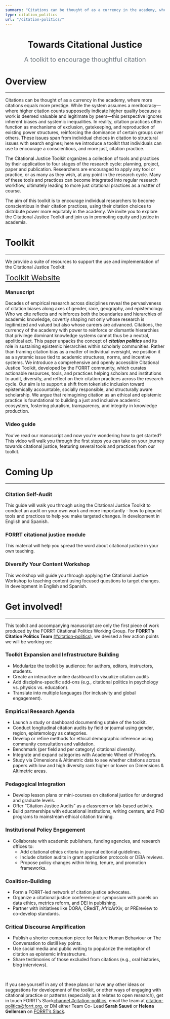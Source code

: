 ```yaml
---
summary: "Citations can be thought of as a currency in the academy, where more citations equals more prestige. While the system assumes a meritocracy—where higher citation counts supposedly indicate higher quality because a work is deemed valuable and legitimate by peers—this perspective ignores inherent biases and systemic inequalities."
type: citation_politics
url: "/citation-politics/"
---
```


<div style="text-align: center; margin: 1rem 0;">
  <h1>Towards Citational Justice</h1>
  <p style="font-size: 1.25rem; color: #6c757d; margin-top: 0.5rem;">
    A toolkit to encourage thoughtful citation
  </p>
</div>

# Overview

---

Citations can be thought of as a currency in the academy, where more citations equals more prestige. While the system assumes a meritocracy—where higher citation counts supposedly indicate higher quality because a work is deemed valuable and legitimate by peers—this perspective ignores inherent biases and systemic inequalities. In reality, citation practices often function as mechanisms of exclusion, gatekeeping, and reproduction of existing power structures, reinforcing the dominance of certain groups over others. These issues span from individual choices in citation to structural issues with search engines; here we introduce a toolkit that individuals can use to encourage a conscientious, and more just, citation practice.

The Citational Justice Toolkit organizes a collection of tools and practices by their application to four stages of the research cycle: planning, project, paper and publication. Researchers are encouraged to apply any tool or practice, or as many as they wish, at any point in the research cycle. Many of these tools and practices can become integrated into regular research workflow, ultimately leading to more just citational practices as a matter of course.

The aim of this toolkit is to encourage individual researchers to become conscientious in their citation practices, using their citation choices to distribute power more equitably in the academy. We invite you to explore the Citational Justice Toolkit and join us in promoting equity and justice in academia.

# Toolkit

---

We provide a suite of resources to support the use and implementation of the Citational Justice Toolkit:

<a href="/citation-politics/toolkit/" class="btn btn-primary btn-lg btn-block" style="line-height:1;border-radius:6px; font-size:1.5rem;">
  Toolkit Website
</a>

### Manuscript

Decades of empirical research across disciplines reveal the pervasiveness of citation biases along axes of gender, race, geography, and epistemology. Who we cite reflects and reinforces both the boundaries and hierarchies of academic knowledge, covertly shaping not only whose research is legitimized and valued but also whose careers are advanced. Citations, the currency of the academy with power to reinforce or dismantle hierarchies that privilege dominant knowledge systems cannot thus be a neutral, apolitical act. This paper unpacks the concept of ***citation politics*** and its role in sustaining epistemic hierarchies within scholarly communities. Rather than framing citation bias as a matter of individual oversight, we position it as a systemic issue tied to academic structures, norms, and incentive systems. We introduce a comprehensive and openly accessible Citational Justice Toolkit, developed by the FORRT community, which curates actionable resources, tools, and practices helping scholars and institutions to audit, diversify, and reflect on their citation practices across the research cycle. Our aim is to support a shift from tokenistic inclusion toward epistemically accountable, socially responsible, and structurally aware scholarship. We argue that reimagining citation as an ethical and epistemic practice is foundational to building a just and inclusive academic ecosystem, fostering pluralism, transparency, and integrity in knowledge production.


### Video guide
You’ve read our manuscript and now you’re wondering how to get started? This video will walk you through the first steps you can take on your journey towards citational justice, featuring several tools and practices from our toolkit.

# Coming Up

---

### Citation Self-Audit
This guide will walk you through using the Citational Justice Toolkit to conduct an audit on your own work and more importantly - how to pinpoint tools and practices to help you make targeted changes. In development in English and Spanish.

### FORRT citational justice module
This material will help you spread the word about citational justice in your own teaching.

### Diversify Your Content Workshop
This workshop will guide you through applying the Citational Justice Workshop to teaching content using focused questions to target changes. In development in English and Spanish.

# Get involved!

--- 

This toolkit and accompanying manuscript are only the first piece of work produced by the FORRT Citational Politics Working Group.
For **FORRT’s Citation Politics Team** [(#citation-politics)](https://forrt.slack.com/archives/C074E9LDES2), we devised a few action points we will be working on:

### Toolkit Expansion and Infrastructure Building
- Modularize the toolkit by audience: for authors, editors, instructors, students.
- Create an interactive online dashboard to visualize citation audits
- Add discipline-specific add-ons (e.g., citational politics in psychology vs. physics vs. education).
- Translate into multiple languages (for inclusivity and global engagement).

### Empirical Research Agenda
- Launch a study or dashboard documenting uptake of the toolkit.
- Conduct longitudinal citation audits by field or journal using gender, region, epistemology as categories.
- Develop or refine methods for ethical demographic inference using community consultation and validation.
- Benchmark (per field and per category) citational diversity.
- Integrate and expand categories with Academic Wheel of Privilege’s. 
- Study via Dimensions & Altimetric data to see whether citations across papers with low and high diversity rank higher or lower on Dimensions & Altimetric areas.


### Pedagogical Integration
- Develop lesson plans or mini-courses on citational justice for undergrad and graduate levels.
- Offer “Citation Justice Audits” as a classroom or lab-based activity.
- Build partnerships with educational institutions, writing centers, and PhD programs to mainstream ethical citation training.

### Institutional Policy Engagement
- Collaborate with academic publishers, funding agencies, and research offices to:
  - Add citational ethics criteria in journal editorial guidelines.
  - Include citation audits in grant application protocols or DEIA reviews.
  - Propose policy changes within hiring, tenure, and promotion frameworks.

### Coalition-Building
- Form a FORRT-led network of citation justice advocates.
- Organize a citational justice conference or symposium with panels on data ethics, metrics reform, and DEI in publishing.
- Partner with initiatives like DORA, CRediT, AfricArXiv, or PREreview to co-develop standards.

### Critical Discourse Amplification

- Publish a shorter companion piece for Nature Human Behaviour or The Conversation to distill key points.
- Use social media and public writing to popularize the metaphor of citation as epistemic infrastructure.
- Share testimonies of those excluded from citations (e.g., oral histories, blog interviews).

<br>

If you see yourself in any of these plans or have any other ideas or suggestions for development of the toolkit, or other ways of engaging with citational practice or patterns (especially as it relates to open research), get in touch FORRT’s Slack[channel #citation-politics](https://forrt.slack.com/archives/C074E9LDES2), email the team at citation-politics@forrt.org, or DM either Team Co- Lead **Sarah Sauvé** or **Helena Gellersen** on [FORRT’s Slack](https://join.slack.com/t/forrt/shared_invite/enQtODMwODI0OTk4ODgzLTM0ZTQ3NDk5MzA1ZjBmNWJjYTVlN2Y2YTk0ZTJhYTY5NDliMDYzMjg2MWE0ZDRhOTY0ZDY3OTRlNDA4ODQ3NjQ). 

